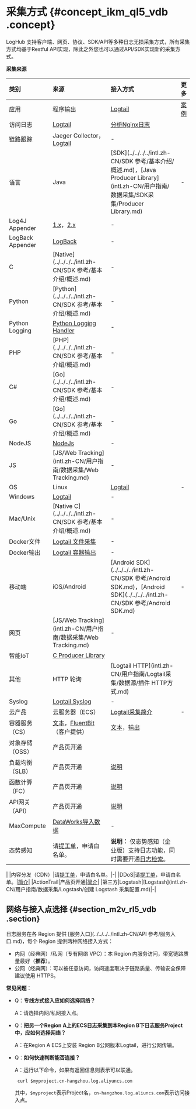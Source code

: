 # 采集方式 {#concept_ikm_ql5_vdb .concept}

LogHub 支持客户端、网页、协议、SDK/API等多种日志无损采集方式，所有采集方式均基于Restful API实现，除此之外您也可以通过API/SDK实现新的采集方式。

**采集来源**

|类别|来源|接入方式|更多|
|:-|:-|:---|:-|
|应用|程序输出|[Logtail](intl.zh-CN/用户指南/Logtail采集/简介.md)|[案例](https://www.alibabacloud.com/help/zh/doc-detail/59355.htm)|
|访问日志|[Logtail](intl.zh-CN/用户指南/Logtail采集/简介.md)|[分析Nginx日志](../../../../intl.zh-CN/快速入门/分析Nginx日志.md)|
|链路跟踪|Jaeger Collector，[Logtail](intl.zh-CN/用户指南/Logtail采集/简介.md)|-|
|语言|Java|[SDK](../../../../intl.zh-CN/SDK 参考/基本介绍/概述.md)，[Java Producer Library](intl.zh-CN/用户指南/数据采集/SDK采集/Producer Library.md)|-|
|Log4J Appender|[1.x](https://github.com/aliyun/aliyun-log-log4j-appender)，[2.x](https://github.com/aliyun/aliyun-log-log4j2-appender)|-|
|LogBack Appender|[LogBack](https://github.com/aliyun/aliyun-log-logback-appender)|-|
|C|[Native](../../../../intl.zh-CN/SDK 参考/基本介绍/概述.md)|-|
|Python|[Python](../../../../intl.zh-CN/SDK 参考/基本介绍/概述.md)|-|
|Python Logging|[Python Logging Handler](https://aliyun-log-python-sdk.readthedocs.io/tutorials/tutorial_logging_handler.html)|-|
|PHP|[PHP](../../../../intl.zh-CN/SDK 参考/基本介绍/概述.md)|-|
|C\#|[Go](../../../../intl.zh-CN/SDK 参考/基本介绍/概述.md)|-|
|Go|[Go](../../../../intl.zh-CN/SDK 参考/基本介绍/概述.md)|-|
|NodeJS|[NodeJs](https://github.com/aliyun-UED/aliyun-sdk-js)|-|
|JS|[JS/Web Tracking](intl.zh-CN/用户指南/数据采集/Web Tracking.md)|-|
|OS|Linux|[Logtail](intl.zh-CN/用户指南/Logtail采集/简介.md)|-|
|Windows|[Logtail](intl.zh-CN/用户指南/Logtail采集/简介.md)|-|
|Mac/Unix|[Native C](../../../../intl.zh-CN/SDK 参考/基本介绍/概述.md)|-|
|Docker文件|[Logtail 文件采集](intl.zh-CN/用户指南/Logtail采集/数据源/容器-文本日志.md)|-|
|Docker输出|[Logtail 容器输出](intl.zh-CN/用户指南/Logtail采集/数据源/容器-标准输出.md)|-|
|移动端|iOS/Android|[Android SDK](../../../../intl.zh-CN/SDK 参考/Android SDK.md)，[Android SDK](../../../../intl.zh-CN/SDK 参考/Android SDK.md)|-|
|网页|[JS/Web Tracking](intl.zh-CN/用户指南/数据采集/Web Tracking.md)|-|
|智能IoT|[C Producer Library](https://github.com/aliyun/aliyun-log-c-sdk)| |
|其他|HTTP 轮询|[Logtail HTTP](intl.zh-CN/用户指南/Logtail采集/数据源/插件 HTTP方式.md)| |
|Syslog|[Logtail Syslog](intl.zh-CN/用户指南/Logtail采集/数据源/Syslog.md)|-|
|云产品|云服务器（ECS）|[Logtail采集简介](intl.zh-CN/用户指南/Logtail采集/简介.md)|-|
|容器服务（CS）|[文本](intl.zh-CN/用户指南/Logtail采集/数据源/容器-文本日志.md)，[FluentBit](https://github.com/kubeup/fluent-bit-aliyun) （客户提供）|[文本](intl.zh-CN/用户指南/Logtail采集/数据源/容器-文本日志.md)，[输出](intl.zh-CN/用户指南/Logtail采集/数据源/容器-标准输出.md)|
|对象存储（OSS）|产品页开通| |
|负载均衡（SLB）|产品页开通|[说明](intl.zh-CN/用户指南/云产品采集/负载均衡7层访问日志.md)|
|函数计算（FC）|产品页开通|[说明](intl.zh-CN/用户指南/实时订阅与消费/函数计算消费日志.md)|
|API网关（API）|产品页开通|[说明](intl.zh-CN/用户指南/云产品采集/API网关访问日志.md)|
|MaxCompute|[DataWorks导入数据](intl.zh-CN/用户指南/数据投递/通过DataWorks投递数据到MaxCompute.md)|-|
|态势感知|请[提工单](https://selfservice.console.aliyun.com/ticket/category/sls/today)，申请白名单。| **说明：** 仅态势感知（企业版）支持日志功能，同时需要开通[日志检索](../../../../intl.zh-CN/用户指南/日志检索/使用日志检索.md)。

 |
|内容分发（CDN）|请[提工单](https://selfservice.console.aliyun.com/ticket/category/sls/today)，申请白名单。|-|
|DDoS|请[提工单](https://selfservice.console.aliyun.com/ticket/category/sls/today)，申请白名单。|[简介](intl.zh-CN/用户指南/云产品采集/DDoS高防日志/简介.md)|
|ActionTrail|产品页开通|[简介](intl.zh-CN/用户指南/云产品采集/ActionTrail访问日志/简介.md)|
|第三方|Logstash|[Logstash](intl.zh-CN/用户指南/数据采集/Logstash/创建 Logstash 采集配置.md)|-|

## 网络与接入点选择 {#section_m2v_rl5_vdb .section}

日志服务在各 Region 提供 [服务入口](../../../../intl.zh-CN/API 参考/服务入口.md)，每个 Region 提供两种网络接入方式：

-   内网（经典网）/私网（专有网络 VPC）：本 Region 内服务访问，带宽链路质量最好（**推荐**）。
-   公网（经典网）：可以被任意访问，访问速度取决于链路质量、传输安全保障建议使用 HTTPS。

**常见问题**：

-   Q：**专线方式接入应如何选择网络？**

    A：请选择内网/私网接入点。

-   Q：**把另一个Region A上的ECS日志采集到本Region B下日志服务Project中，应如何选择网络？**

    A：在Region A ECS上安装 Region B公网版本Logtail，进行公网传输。

-   Q：**如何快速判断能否连接？**

    A：运行以下命令，如果有返回信息则表示可以联通。

    ```
     curl $myproject.cn-hangzhou.log.aliyuncs.com
    ```

    其中，`$myproject`表示Project名，`cn-hangzhou.log.aliuncs.com`表示访问接入点。


